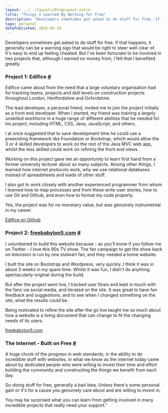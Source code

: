```yaml
---
layout: ../../layouts/BlogLayout.astro
title: "Things I Learned By Working for Free"
description: "Developers sometimes get asked to do stuff for free. If that happens, it generally can be a warning sign that would be right to steer well clear of. It's easy to end up feeling cheated. But I've been fortunate to be involved in two projects that, although I earned no money from, I felt that I benefited greatly."
tags: personal
datePublished: 2015-03-14
---
```


Developers sometimes get asked to do stuff for free. If that happens, it generally can be a warning sign that would be right to steer well clear of. It's easy to end up feeling cheated. But I've been fortunate to be involved in two projects that, although I earned no money from, I felt that I benefited greatly.

### Project 1: Edifice [#](https://deliciousreverie.co.uk/posts/things-i-learned-working-for-free/#project-1:-edifice)

Edifice came about from the need that a large voluntary organisation had for tracking teams, projects and skill levels on construction projects throughout London, Hertfordshire and Oxfordshire.

The lead developer, a personal friend, invited me to join the project initially as a front end developer. When I started, my friend was training a largely unskilled workforce in a huge range of different abilities that he needed for his project, including HTML, CSS, Java, JavaScript, and others.

I at once suggested that to save development time he could use a preexisting framework like Foundation or Bootstrap, which would allow the 3 or 4 skilled developers to work on the rest of the Java MVC web app, whilst the less skilled could work on refining the front end views.

Working on this project gave me an opportunity to learn first hand from a former university lecturer about so many subjects. Among other things, I learned how internet protocols work, why we use relational databases instead of spreadsheets and loads of other stuff.

I also got to work closely with another experienced programmer from whom I learned how to map processes and from these write user stories, how to use Git and Github, and even how to format my code properly.

Yes, the project was for no monetary value, but was genuinely instrumental in my career.

[Edifice on Github](https://github.com/RBC1B/ROMS)

### Project 2: [freebabylon5.com](http://freebabylon5.com/) [#](https://deliciousreverie.co.uk/posts/things-i-learned-working-for-free/#project-2:-freebabylon5.com)

I volunteered to build this website because - as you'll know if you follow me on Twitter - I love this 90s TV show. The fan campaign to get the show back on television is run by one stalwart fan, and they needed a home website.

I built the site on Bootstrap and Wordpress, very quickly. I think it was in about 3 weeks in my spare time. Whilst it was fun, I didn't do anything spectacularly original during the build.

But after the project went live, I tracked user flows and kept in touch with the fans via social media, and iterated on the site. It was great to have fan feedback and suggestions, and to see when I changed something on the site, what the results could be.

Being motivated to refine the site after the go live taught me so much about how a website is a living document that can change to fit the changing needs of its users.

[freebabylon5.com](https://freebabylon5.com/)

### The Internet - Built on Free [#](https://deliciousreverie.co.uk/posts/things-i-learned-working-for-free/#the-internet-built-on-free)

A huge chunk of the progress in web standards, in the ability to do incredible stuff with websites, in what we know as the internet today came about by dedicated people who were willing to invest their time and effort building the community and constructing the things we benefit from each day.

So-doing stuff for free, generally a bad idea. Unless there's some personal gain or it's for a cause you genuinely care about and are willing to invest in.

You may be surprised what you can learn from getting involved in many incredible projects that really need your support."